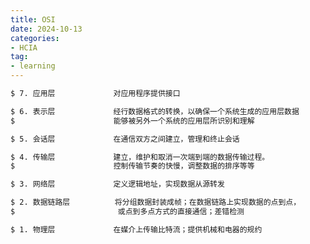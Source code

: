 ```yaml
---
title: OSI
date: 2024-10-13
categories: 
- HCIA
tag:
- learning
---
```


```bash
$ 7. 应用层             对应用程序提供接口
```

```bash
$ 6. 表示层             经行数据格式的转换，以确保一个系统生成的应用层数据
$                      能够被另外一个系统的应用层所识别和理解
```

```bash
$ 5. 会话层             在通信双方之间建立，管理和终止会话
```

```bash
$ 4. 传输层             建立，维护和取消一次端到端的数据传输过程。
$                      控制传输节奏的快慢，调整数据的排序等等
```

```bash
$ 3. 网络层             定义逻辑地址，实现数据从源转发
```

```bash
$ 2. 数据链路层          将分组数据封装成帧；在数据链路上实现数据的点到点，
$                       或点到多点方式的直接通信；差错检测
```

```bash
$ 1. 物理层             在媒介上传输比特流；提供机械和电器的规约
```
